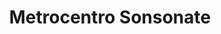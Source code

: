 ---
title: "Metrocentro Sonsonate"
url: /sonsonate/metrocentro-sonsonate/
shop: centro comercial
---